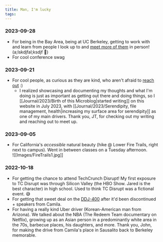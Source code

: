 ```yaml
---
title: Man, I'm lucky
tags:
---
```

### 2023-09-28
- For being in the Bay Area, being at UC Berkeley, getting to work with and learn from people I look up to and [meet more of them](https://innovativegenomics.org/inside-igi-health/) in person! (a;lskdjfal;ksdjf 🤯)
- For cool conference swag
### 2023-09-21
- For cool people, as curious as they are kind, who aren't afraid to [reach out](https://heidihuang.netlify.app/contact) :) 
	- I realized showcasing and documenting my thoughts and what I'm doing is just as important as getting out there and doing things, so I [[Journal/2023/Birth of this Microblog|started writing]] on this website in July 2023, with [[Journal/2023/Serendipity, file management, health|increasing my surface area for serendipity]] as one of my main drivers. Thank you, JT, for checking out my writing and reaching out to meet up.
### 2023-09-05 
- For California's *accessible* natural beauty (hike @ Lower Fire Trails, right next to campus). Went in between classes on a Tuesday afternoon.<br>
![[Images/FireTrails1.jpg]]<br>
### 2022-10-18
- For getting the chance to attend TechCrunch Disrupt! My first exposure to TC Disrupt was through Silicon Valley (the HBO Show. Jared is the best character) in high school. Used to think TC Disrupt was a fictional event. 😅
- For getting that sweet deal on the [DDJ-400](https://www.pioneerdj.com/en/product/controller/ddj-400/gold/overview/) after it'd been discontinued + speakers from Camila.
- For having a really kind Uber driver (Korean-American man from Arizona). We talked about the NBA (The Redeem Team documentary on Netflix), growing up as an Asian person in a predominantly white area in the 70s, barbecue places, his daughters, and more. Thank you, John, for making the drive from Camila's place in Sausalito back to Berkeley memorable.

